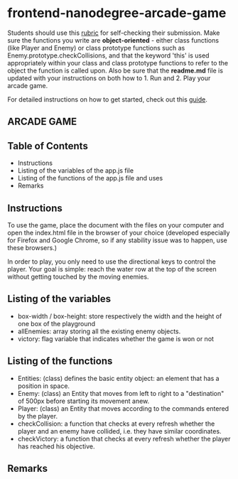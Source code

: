 frontend-nanodegree-arcade-game
===============================

Students should use this [rubric](https://review.udacity.com/#!/projects/2696458597/rubric) for self-checking their submission. Make sure the functions you write are **object-oriented** - either class functions (like Player and Enemy) or class prototype functions such as Enemy.prototype.checkCollisions, and that the keyword 'this' is used appropriately within your class and class prototype functions to refer to the object the function is called upon. Also be sure that the **readme.md** file is updated with your instructions on both how to 1. Run and 2. Play your arcade game.

For detailed instructions on how to get started, check out this [guide](https://docs.google.com/document/d/1v01aScPjSWCCWQLIpFqvg3-vXLH2e8_SZQKC8jNO0Dc/pub?embedded=true).

## ARCADE GAME

## Table of Contents

* Instructions
* Listing of the variables of the app.js file
* Listing of the functions of the app.js file and uses
* Remarks

## Instructions

To use the game, place the document with the files on your computer and open the index.html file in the browser of your choice (developed especially for Firefox and Google Chrome, so if any stability issue was to happen, use these browsers.)

In order to play, you only need to  use the directional keys to control the player.
Your goal is simple: reach the water row at the top of the screen without getting touched by the moving enemies.

## Listing of the variables

* box-width / box-height: store respectively the width and the height of one box of the playground
* allEnemies: array storing all the existing enemy objects.
* victory: flag variable that indicates whether the game is won or not

## Listing of the functions

* Entities: (class) defines the basic entity object: an element that has a position in space.
* Enemy: (class) an Entity that moves from left to right to a "destination" of 500px before starting its movement anew.
* Player: (class) an Entity that moves according to the commands entered by the player.
* checkCollision: a function that checks at every refresh whether the player and an enemy have collided, i.e. they have similar coordinates.
* checkVictory: a function that checks at every refresh whether the player has reached his objective.


## Remarks
